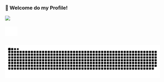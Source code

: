 ### 👋 Welcome do my Profile!

 <div>
  <a href="https://github.com/1ninjabr">
  <img height="180em" src="https://github-readme-stats.vercel.app/api?username=1ninjabr&show_icons=true&theme=dark&include_all_commits=true&count_private=true"/>
</div>
<div style="display: inline_block"><br>
  <img align="center" alt="1NINJABR-BOT" height="30" width="40" src="https://raw.githubusercontent.com/1NINJABR/1NINJABR/master/icons/robot.svg">
</div>
   
  ##
 
![Snake animation](https://github.com/1ninjabr/1ninjabr/blob/output/github-contribution-grid-snake.svg)
